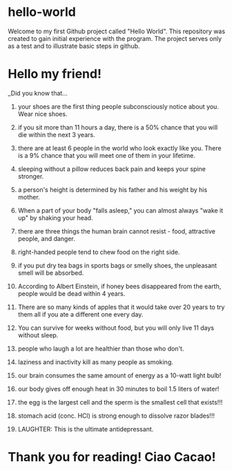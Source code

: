 # hello-world
Welcome to my first Github project called "Hello World". This repository was created to gain initial experience with the program. The project serves only as a test and to illustrate basic steps in github.

# Hello my friend!

_Did you know that...

1. your shoes are the first thing people subconsciously notice about you. Wear nice shoes.

2. if you sit more than 11 hours a day, there is a 50% chance that you will die within the next 3 years.

3. there are at least 6 people in the world who look exactly like you. There is a 9% chance that you will meet one of them in your lifetime.

4. sleeping without a pillow reduces back pain and keeps your spine stronger.

5. a person's height is determined by his father and his weight by his mother.

6. When a part of your body "falls asleep," you can almost always "wake it up" by shaking your head.

7. there are three things the human brain cannot resist - food, attractive people, and danger.

8. right-handed people tend to chew food on the right side.

9. if you put dry tea bags in sports bags or smelly shoes, the unpleasant smell will be absorbed.

10. According to Albert Einstein, if honey bees disappeared from the earth, people would be dead within 4 years.

11. There are so many kinds of apples that it would take over 20 years to try them all if you ate a different one every day.

12. You can survive for weeks without food, but you will only live 11 days without sleep.

13. people who laugh a lot are healthier than those who don't.

14. laziness and inactivity kill as many people as smoking.

16. our brain consumes the same amount of energy as a 10-watt light bulb!

17. our body gives off enough heat in 30 minutes to boil 1.5 liters of water!

18. the egg is the largest cell and the sperm is the smallest cell that exists!!!

19. stomach acid (conc. HCl) is strong enough to dissolve razor blades!!!

20. LAUGHTER: This is the ultimate antidepressant.

# Thank you for reading! Ciao Cacao!
